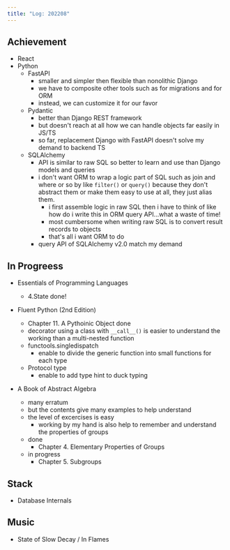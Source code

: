 ```yaml
---
title: "Log: 202208"
---
```


## Achievement

- React
- Python
  - FastAPI
    - smaller and simpler then flexible than nonolithic Django
    - we have to composite other tools such as for migrations and for ORM
    - instead, we can customize it for our favor
  - Pydantic
    - better than Django REST framework
    - but doesn't reach at all how we can handle objects far easily in JS/TS
    - so far, replacement Django with FastAPI doesn't solve my demand to backend TS
  - SQLAlchemy
    - API is similar to raw SQL so better to learn and use than Django models and queries
    - i don't want ORM to wrap a logic part of SQL such as join and where or so by like `filter()` or `query()` because they don't abstract them or make them easy to use at all, they just alias them.  
      - i first assemble logic in raw SQL then i have to think of like how do i write this in ORM query API...what a waste of time!
      - most cumbersome when writing raw SQL is to convert result records to objects
      - that's all i want ORM to do
    - query API of SQLAlchemy v2.0 match my demand

## In Progreess

- Essentials of Programming Languages
  - 4.State done!
- Fluent Python (2nd Edition)
  - Chapter 11. A Pythoinic Object done
  - decorator using a class with `__call__()` is easier to understand the working than a multi-nested function
  - functools.singledispatch
    - enable to divide the generic function into small functions for each type
  - Protocol type
      - enable to add type hint to duck typing

- A Book of Abstract Algebra
  - many erratum
  - but the contents give many examples to help understand
  - the level of excercises is easy
    - working by my hand is also help to remember and understand the properties of groups
  - done
    - Chapter 4. Elementary Properties of Groups
  - in progress
    - Chapter 5. Subgroups

## Stack

- Database Internals

## Music

- State of Slow Decay / In Flames
